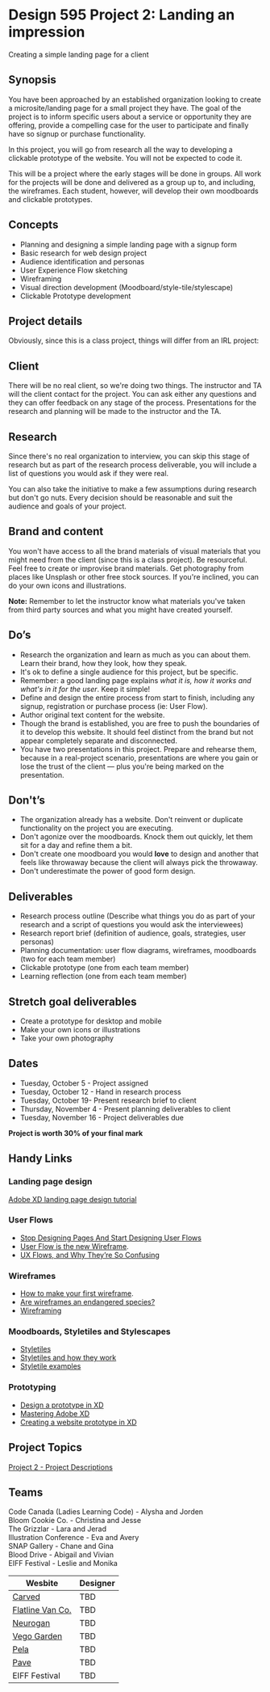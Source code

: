 # Design 595 Project 2: Landing an impression
Creating a simple landing page for a client

## Synopsis
You have been approached by an established organization looking to create a microsite/landing page for a small project they have. The goal of the project is to inform specific users about a service or opportunity they are offering, provide a compelling case for the user to participate and finally have so signup or purchase functionality.

In this project, you will go from research all the way to developing a clickable prototype of the website. You will not be expected to code it. 

This will be a project where the early stages will be done in groups. All work for the projects will be done and delivered as a group up to, and including, the wireframes. Each student, however, will develop their own moodboards and clickable prototypes.

## Concepts
- Planning and designing a simple landing page with a signup form
- Basic research for web design project
- Audience identification and personas
- User Experience Flow sketching
- Wireframing
- Visual direction development (Moodboard/style-tile/stylescape)
- Clickable Prototype development

## Project details
Obviously, since this is a class project, things will differ from an IRL project: 

## Client
There will be no real client, so we're doing two things. The instructor and TA will the client contact for the project.  You can ask either any questions and they can offer feedback on any stage of the process. Presentations for the research and planning will be made to the instructor and the TA.

## Research
Since there's no real organization to interview, you can skip this stage of research but as part of the research process deliverable, you will include a list of questions you would ask if they were real.

You can also take the initiative to make a few assumptions during research but don't go nuts. Every decision should be reasonable and suit the audience and goals of your project.

## Brand and content
You won't have access to all the brand materials of visual materials that you might need from the client (since this is a class project). Be resourceful. Feel free to create or improvise brand materials. Get photography from places like Unsplash or other free stock sources. If you're inclined, you can do your own icons and illustrations. 

**Note:** Remember to let the instructor know what materials you've taken from third party sources and what you might have created yourself.

## Do’s
- Research the organization and learn as much as you can about them. Learn their brand, how they look, how they speak.
- It's ok to define a single audience for this project, but be specific.
- Remember: a good landing page explains *what it is, how it works and what's in it for the user*. Keep it simple!
- Define and design the entire process from start to finish, including any signup, registration or purchase process (ie: User Flow).
- Author original text content for the website.
- Though the brand is established, you are free to push the boundaries of it to develop this website. It should feel distinct from the brand but not appear completely separate and disconnected.  
- You have two presentations in this project. Prepare and rehearse them, because in a real-project scenario, presentations are where you gain or lose the trust of the client — plus you're being marked on the presentation.  

## Don't’s
- The organization already has a website. Don't reinvent or duplicate functionality on the project you are executing.
- Don't agonize over the moodboards. Knock them out quickly, let them sit for a day and refine them a bit. 
- Don't create one moodboard you would **love** to design and another that feels like throwaway because the client will always pick the throwaway.
- Don't underestimate the power of good form design.


## Deliverables
- Research process outline (Describe what things you do as part of your research and a script of questions you would ask the interviewees)
- Research report brief (definition of audience, goals, strategies, user personas) 
- Planning documentation: user flow diagrams, wireframes, moodboards (two for each team member)
- Clickable prototype (one from each team member)
- Learning reflection (one from each team member)

## Stretch goal deliverables
- Create a prototype for desktop and mobile  
- Make your own icons or illustrations  
- Take your own photography  

## Dates
- Tuesday, October 5 - Project assigned    
- Tuesday, October 12 - Hand in research process     
- Tuesday, October 19- Present research brief to client      
- Thursday, November 4 - Present planning deliverables to client    
- Tuesday, November 16 - Project deliverables due   

**Project is worth 30% of your final mark**

## Handy Links 
### Landing page design
[Adobe XD landing page design tutorial](https://www.youtube.com/watch?v=KLCmXOdPw5o&feature=share)
### User Flows
- [Stop Designing Pages And Start Designing User Flows](https://www.smashingmagazine.com/2012/01/stop-designing-pages-start-designing-flows/)   
- [User Flow is the new Wireframe](https://uxdesign.cc/when-to-use-user-flows-guide-8b26ca9aa36a).  
- [UX Flows, and Why They’re So Confusing](https://blog.prototypr.io/ux-flows-and-why-theyre-so-confusing-26670b9089d4)
### Wireframes
- [How to make your first wireframe](https://www.invisionapp.com/inside-design/how-to-wireframe/). 
- [Are wireframes an endangered species?](https://www.kobot.ca/blog/are-wireframes-an-endangered-species/)   
- [Wireframing](https://www.usability.gov/how-to-and-tools/methods/wireframing.html)   
### Moodboards, Styletiles and Stylescapes
- [Styletiles](http://styletil.es/)   
- [Styletiles and how they work](https://alistapart.com/article/style-tiles-and-how-they-work/)  
- [Styletile examples](https://dribbble.com/tags/style_tile)  
### Prototyping
- [Design a prototype in XD](https://www.youtube.com/watch?v=EJE-H69RZ2A)
- [Mastering Adobe XD](https://www.youtube.com/watch?v=wCxQ-hHnmGc)
- [Creating a website prototype in XD](https://www.youtube.com/watch?v=gjNUwegxn1w)

## Project Topics
[Project 2 - Project Descriptions](Design_595-Project_2-Projects.md)

## Teams
Code Canada (Ladies Learning Code) - Alysha and Jorden  
Bloom Cookie Co. - Christina and Jesse       
The Grizzlar - Lara and Jerad      
Illustration Conference - Eva and Avery  
SNAP Gallery - Chane and Gina    
Blood Drive - Abigail and Vivian  
EIFF Festival - Leslie and Monika  

| Wesbite | Designer | 
|  -----  | ----- | 
| [Carved](https://www.carved.com/) | TBD | 
| [Flatline Van Co.](https://flatlinevanco.com/) | TBD | 
| [Neurogan](https://neurogan.com/) | TBD | 
| [Vego Garden](https://vegogarden.com/) | TBD | 
| [Pela](https://pelacase.ca/) | TBD |  
| [Pave](https://joinpave.com/home) | TBD | 
| EIFF Festival | TBD | 
